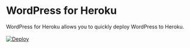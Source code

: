 # WordPress for Heroku
WordPress for Heroku allows you to quickly deploy WordPress to Heroku.
<br/><br/>[![Deploy](https://www.herokucdn.com/deploy/button.svg)](https://heroku.com/deploy?template=https://github.com/cedkim/wordpress-heroku/tree/master)